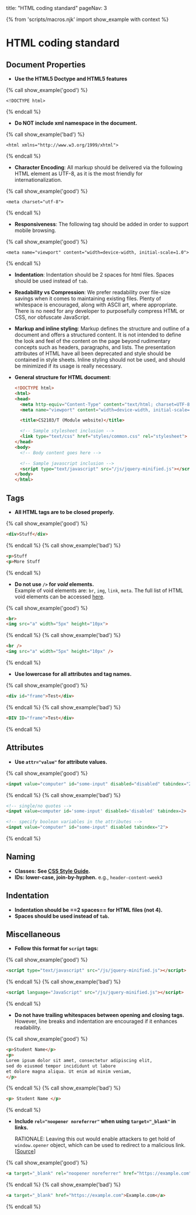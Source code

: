 <frontmatter>
title: "HTML coding standard"
pageNav: 3
</frontmatter>

{% from 'scripts/macros.njk' import show_example with context %}

# HTML coding standard

<!-- --------------------------------------------------------------------------------------------------------- -->

## Document Properties

* **Use the HTML5 Doctype and HTML5 features**

{% call show_example('good') %}
```html{.no-line-numbers}
<!DOCTYPE html>
```
{% endcall %}


* **Do NOT include xml namespace in the document.**

{% call show_example('bad') %}
```html{.no-line-numbers}
<html xmlns="http://www.w3.org/1999/xhtml">
```
{% endcall %}

* **Character Encoding**: All markup should be delivered via the following HTML element as UTF-8, as it is the most friendly for internationalization.

{% call show_example('good') %}
```html{.no-line-numbers}
<meta charset="utf-8">
```
{% endcall %}

* **Responsiveness**: The following tag should be added in order to support mobile browsing.

{% call show_example('good') %}
```html{.no-line-numbers}
<meta name="viewport" content="width=device-width, initial-scale=1.0">
```
{% endcall %}


* **Indentation**: Indentation should be 2 spaces for html files. Spaces should be used instead of `tab`.

* **Readability vs Compression**: We prefer readability over file-size savings when it comes to maintaining existing files. Plenty of whitespace is encouraged, along with ASCII art, where appropriate. There is no need for any developer to purposefully compress HTML or CSS, nor obfuscate JavaScript.

* **Markup and inline styling**: Markup defines the structure and outline of a document and offers a structured content. It is not intended to define the look and feel of the content on the page beyond rudimentary concepts such as headers, paragraphs, and lists. The presentation attributes of HTML have all been deprecated and style should be contained in style sheets. Inline styling should not be used, and should be minimized if its usage is really necessary.

* **General structure for HTML document**:

  ```html
  <!DOCTYPE html>
  <html>
  <head>
    <meta http-equiv="Content-Type" content="text/html; charset=UTF-8">
    <meta name="viewport" content="width=device-width, initial-scale=1.0">

    <title>CS2103/T (Module website)</title>

    <!-- Sample stylesheet inclusion -->
    <link type="text/css" href="styles/common.css" rel="stylesheet">
  </head>
  <body>
    <!-- Body content goes here -->

    <!-- Sample javascript inclusion -->
    <script type="text/javascript" src="/js/jquery-minified.js"></script>
  </body>
  </html>
  ```

<!-- --------------------------------------------------------------------------------------------------------- -->

## Tags

* **All HTML tags are to be closed properly.**

{% call show_example('good') %}
```html
<div>Stuff</div>
```
{% endcall %}
{% call show_example('bad') %}
```html
<p>Stuff
<p>More Stuff
```
{% endcall %}


* **Do not use `/>` for _void_ elements.**<br>
  Example of void elements are: `br`, `img`, `link`, `meta`.
  The full list of HTML void elements can be accessed [here](http://www.w3.org/TR/html-markup/syntax.html#void-elements).

{% call show_example('good') %}
```html
<br>
<img src="a" width="5px" height="10px">
```
{% endcall %}
{% call show_example('bad') %}
```html
<br />
<img src="a" width="5px" height="10px" />
```
{% endcall %}


* **Use lowercase for all attributes and tag names.**

{% call show_example('good') %}
```html {.no-line-numbers}
<div id="frame">Test</div>
```
{% endcall %}
{% call show_example('bad') %}
```html {.no-line-numbers}
<DIV ID="frame">Test</div>
```
{% endcall %}

<!-- --------------------------------------------------------------------------------------------------------- -->

## Attributes

* **Use `attr="value"` for attribute values.**

{% call show_example('good') %}
```html
<input value="computer" id="some-input" disabled="disabled" tabindex="2">
```
{% endcall %}
{% call show_example('bad') %}
```html
<!-- single/no quotes -->
<input value=computer id='some-input' disabled='disabled' tabindex=2>

<!-- specify boolean variables in the attributes -->
<input value="computer" id="some-input" disabled tabindex="2">
```
{% endcall %}

<!-- --------------------------------------------------------------------------------------------------------- -->

## Naming

* **Classes: See [CSS Style Guide](css.html).**
* **IDs: lower-case, join-by-hyphen.** e.g., `header-content-week3`


<!-- --------------------------------------------------------------------------------------------------------- -->

## Indentation

* **Indentation should be ==2 spaces== for HTML files (not 4).**
* **Spaces should be used instead of `tab`.**

<!-- --------------------------------------------------------------------------------------------------------- -->

## Miscellaneous

* **Follow this format for `script` tags:**

{% call show_example('good') %}
```html {.no-line-numbers}
<script type="text/javascript" src="/js/jquery-minified.js"></script>
```
{% endcall %}
{% call show_example('bad') %}
```html {.no-line-numbers}
<script language="JavaScript" src="/js/jquery-minified.js"></script>
```
{% endcall %}


* **Do not have trailing whitespaces between opening and closing tags.** However, line breaks and indentation are encouraged if it enhances readability.

{% call show_example('good') %}
```html
<p>Student Name</p>
<p>
Lorem ipsum dolor sit amet, consectetur adipiscing elit,
sed do eiusmod tempor incididunt ut labore
et dolore magna aliqua. Ut enim ad minim veniam,
</p>
```
{% endcall %}
{% call show_example('bad') %}
```html
<p> Student Name </p>
```
{% endcall %}

* **Include `rel="noopener noreferrer"` when using `target="_blank"` in links.**

  <box type="info" seamless>

  RATIONALE: Leaving this out would enable attackers to get hold of `window.opener` object, which can be used to redirect to a malicious link. [[Source](https://medium.com/@jitbit/target-blank-the-most-underestimated-vulnerability-ever-96e328301f4c)]
  </box>

{% call show_example('good') %}
```html {.no-line-numbers}
<a target="_blank" rel="noopener noreferrer" href="https://example.com">Example.com</a>
```
{% endcall %}
{% call show_example('bad') %}
```html {.no-line-numbers}
<a target="_blank" href="https://example.com">Example.com</a>
```
{% endcall %}
